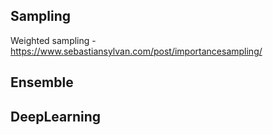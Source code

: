 ## Sampling
Weighted sampling - https://www.sebastiansylvan.com/post/importancesampling/

## Ensemble

## DeepLearning
